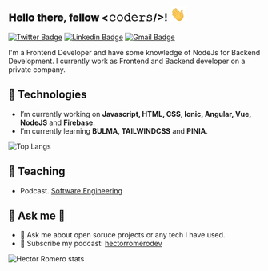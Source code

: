 <h2> 𝐇𝐞𝐥𝐥𝐨 𝐭𝐡𝐞𝐫𝐞, 𝐟𝐞𝐥𝐥𝐨𝐰 <𝚌𝚘𝚍𝚎𝚛𝚜/>! <img src="https://raw.githubusercontent.com/ABSphreak/ABSphreak/master/gifs/Hi.gif" width="30px"></h2>


[![Twitter Badge](https://img.shields.io/badge/-@hectorromerodev-1ca0f1?style=flat-square&labelColor=1ca0f1&logo=twitter&logoColor=white&link=https://twitter.com/hectorromerodev)](https://twitter.com/hectorromerodev)
[![Linkedin Badge](https://img.shields.io/badge/-hectorromerodev-blue?style=flat-square&logo=Linkedin&logoColor=white&link=https://www.linkedin.com/in/hectorromerodev/)](https://www.linkedin.com/in/hectorromerodev/)
[![Gmail Badge](https://img.shields.io/badge/-hectorromerodev-c14438?style=flat-square&logo=Gmail&logoColor=white&link=https://mail.google.com/mail/?view=cm&fs=1&to=hectorromerodev@gmail.com)](https://mail.google.com/mail/?view=cm&fs=1&to=hectorromerodev@gmail.com)

I'm a Frontend Developer and have some knowledge of NodeJs for Backend Development. I currently work as Frontend and Backend developer on a private company.
 
## 🚀 Technologies
- I’m currently working on **Javascript, HTML, CSS, Ionic, Angular, Vue, NodeJS** and **Firebase**.
- I’m currently learning **BULMA, TAILWINDCSS** and **PINIA**.

![Top Langs](https://github-readme-stats.vercel.app/api/top-langs/?username=hectorromerodev&hide=ruby&layout=compact)

## 💬 Teaching
- Podcast. [Software Engineering](https://anchor.fm/hectorromerodev)
## 🔭 Ask me 🤔
- 💬  Ask me about open soruce projects or any tech I have used.
- 🔔  Subscribe my podcast: [hectorromerodev](https://anchor.fm/hectorromerodev)

![Hector Romero stats](https://github-readme-stats.vercel.app/api?username=hectorromerodev&count_private=true&show_icons=true&theme=graywhite&include_all_commits=true)
